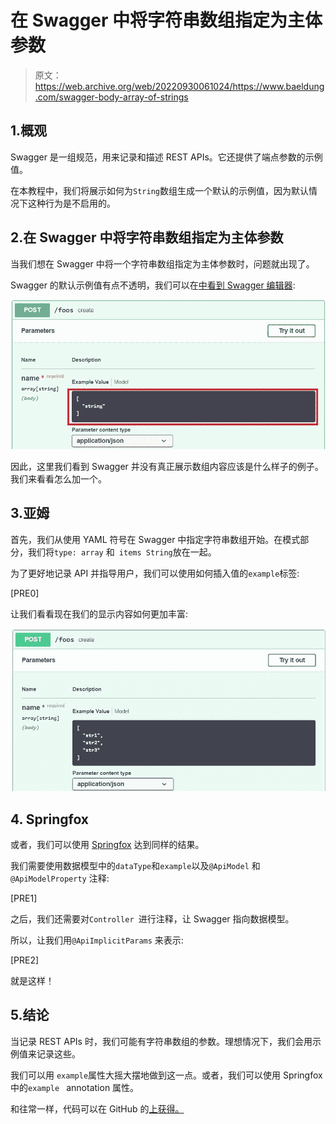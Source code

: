 # 在 Swagger 中将字符串数组指定为主体参数

> 原文：<https://web.archive.org/web/20220930061024/https://www.baeldung.com/swagger-body-array-of-strings>

## 1.概观

Swagger 是一组规范，用来记录和描述 REST APIs。它还提供了端点参数的示例值。

在本教程中，我们将展示如何为`String`数组生成一个默认的示例值，因为默认情况下这种行为是不启用的。

## 2.在 Swagger 中将字符串数组指定为主体参数

当我们想在 Swagger 中将一个字符串数组指定为主体参数时，问题就出现了。

Swagger 的默认示例值有点不透明，我们可以在[中看到 Swagger 编辑器](https://web.archive.org/web/20220707143818/https://editor.swagger.io/):

[![](img/d49a7175aa0e4f0608eb2ccf5c7633a6.png)](/web/20220707143818/https://www.baeldung.com/wp-content/uploads/2020/01/swagger-description-array-without-example-1.jpg)

因此，这里我们看到 Swagger 并没有真正展示数组内容应该是什么样子的例子。我们来看看怎么加一个。

## 3.亚姆

首先，我们从使用 YAML 符号在 Swagger 中指定字符串数组开始。在模式部分，我们将`type: array` 和` items String`放在一起。

为了更好地记录 API 并指导用户，我们可以使用如何插入值的`example`标签:

[PRE0]

让我们看看现在我们的显示内容如何更加丰富:

[![](img/bbb136333e26c3ad9c3f80e1b1b3339e.png)](/web/20220707143818/https://www.baeldung.com/wp-content/uploads/2020/01/swagger-description-array-1.jpg)

## 4\. Springfox

或者，我们可以使用 [Springfox](https://web.archive.org/web/20220707143818/https://www.google.com/search?client=safari&rls=en&q=springfox+baeldung&ie=UTF-8&oe=UTF-8) 达到同样的结果。

我们需要使用数据模型中的`dataType`和`example`以及`@ApiModel` 和`@ApiModelProperty` 注释:

[PRE1]

之后，我们还需要对`Controller `进行注释，让 Swagger 指向数据模型。

所以，让我们用`@ApiImplicitParams` 来表示:

[PRE2]

就是这样！

## 5.结论

当记录 REST APIs 时，我们可能有字符串数组的参数。理想情况下，我们会用示例值来记录这些。

我们可以用 `example`属性大摇大摆地做到这一点。或者，我们可以使用 Springfox 中的`example ` annotation 属性。

和往常一样，代码可以在 GitHub 的[上获得。](https://web.archive.org/web/20220707143818/https://github.com/eugenp/tutorials/tree/master/spring-boot-modules/spring-boot-mvc-2)
